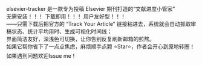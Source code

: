 
elsevier-tracker 是一款专为投稿 Elsevier 期刊打造的“文献进度小管家”  
无需安装！！！ 下载即用！！！ 用户友好型！！！  
——只需下载后把官方的 “Track Your Article” 链接粘进去，系统就会自动抓取审稿状态、统计平均用时、生成可视化时间线；  
界面简洁友好，深浅色可切换，让你告别反复刷新邮箱的煎熬。     
如果它帮你省下了一点点焦虑，麻烦顺手点颗 ⭐Star⭐，作者会开心到原地转圈！      
如果遇到问题欢迎Issue me！
